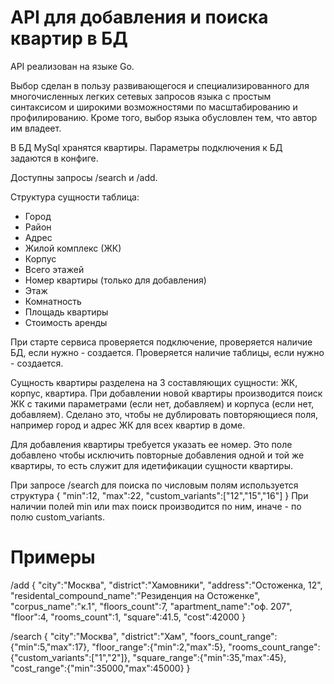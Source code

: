 API для добавления и поиска квартир в БД
=============================

API реализован на языке Go. 

Выбор сделан в пользу развивающегося и специализированного для многочисленных легких сетевых запросов языка с простым синтаксисом и широкими возможностями по масштабированию и профилированию. Кроме того, выбор языка обусловлен тем, что автор им владеет.

В БД MySql хранятся квартиры. Параметры подключения к БД задаются в конфиге.

Доступны запросы /search и /add.

Структура сущности таблица:
- Город
- Район
- Адрес
- Жилой комплекс (ЖК)
- Корпус
- Всего этажей
- Номер квартиры (только для добавления)
- Этаж
- Комнатность
- Площадь квартиры
- Стоимость аренды


При старте сервиса проверяется подключение, проверяется наличие БД, если нужно - создается. Проверяется наличие таблицы, если нужно - создается.

Сущность квартиры разделена на 3 составляющих сущности: ЖК, корпус, квартира. При добавлении новой квартиры производится поиск ЖК с такими параметрами (если нет, добавляем) и корпуса (если нет, добавляем). Сделано это, чтобы не дублировать повторяющиеся поля, например город и адрес ЖК для всех квартир в доме.

Для добавления квартиры требуется указать ее номер. Это поле добавлено чтобы исключить повторные добавления одной и той же квартиры, то есть служит для идетификации сущности квартиры.

При запросе /search для поиска по числовым полям используется структура
{
  "min":12,
  "max":22, 
  "custom_variants":["12","15","16"]
}
При наличии полей min или max поиск производится по ним, иначе - по полю custom_variants.


Примеры
===
/add
{
  "city":"Москва",
  "district":"Хамовники",
  "address":"Остоженка, 12",
  "residental_compound_name":"Резиденция на Остоженке",
  "corpus_name":"к.1",
  "floors_count":7,
  "apartment_name":"оф. 207",
  "floor":4,
  "rooms_count":1,
  "square":41.5,
  "cost":42000
}

/search
{
  "city":"Москва",
  "district":"Хам",
  "foors_count_range":{"min":5,"max":17},
  "floor_range":{"min":2,"max":5},
  "rooms_count_range":{"custom_variants":["1","2"]},
  "square_range":{"min":35,"max":45},
  "cost_range":{"min":35000,"max":45000}
}







